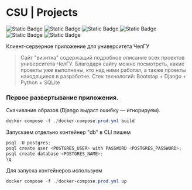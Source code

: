 # CSU | Projects
![Static Badge](https://img.shields.io/badge/Python-3.11-green) ![Static Badge](https://img.shields.io/badge/Django-4.2.6-yellow) ![Static Badge](https://img.shields.io/badge/Gunicorn-21.2.0-yellow) ![Static Badge](https://img.shields.io/badge/Docker-24.0.6-blue) ![Static Badge](https://img.shields.io/badge/Nginx-1.25-blue) ![Static Badge](https://img.shields.io/badge/Bootstrap-5-purple)

Клиент-серверное приложение для университета ЧелГУ

> Сайт "визитка" содержащий подробное описание всех проектов университета ЧелГУ. Благодаря сайту можно посмотреть, какие проекты уже выполнены, кто над ними работал, а также проекты находящиеся в разработке.
Стек технологий: Bootstap + Django + Python + SQLite

### Первое развертывание приложения.

Скачивание образов (Django выдаст ошибку — игнорируем).
```powershell
docker compose -f ./docker-compose.prod.yml build
```
Запускаем отдельно контейнер "db" в CLI пишем
```powershell
psql -U postgres;
psql create user <POSTGRES_USER> with PASSWORD <POSTGRES_PASSWORD>;
psql create database <POSTGRES_NAME>;
\q
```
Для запуска контейнеров используем
```powershell
docker compose -f ./docker-compose.prod.yml up
```
